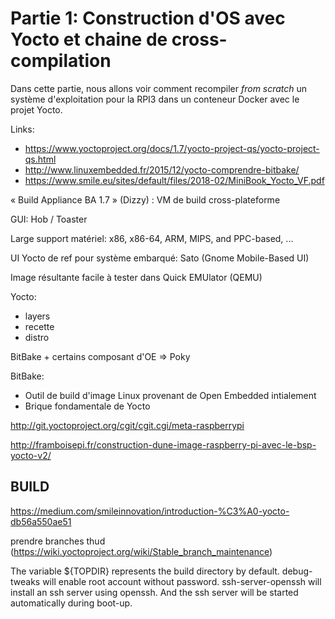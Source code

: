 # Partie 1: Construction d'OS avec Yocto et chaine de cross-compilation

Dans cette partie, nous allons voir comment recompiler *from scratch*
un système d'exploitation pour la RPI3 dans un conteneur Docker avec
le projet Yocto.


Links:
- https://www.yoctoproject.org/docs/1.7/yocto-project-qs/yocto-project-qs.html
- http://www.linuxembedded.fr/2015/12/yocto-comprendre-bitbake/
- https://www.smile.eu/sites/default/files/2018-02/MiniBook_Yocto_VF.pdf

« Build Appliance BA 1.7 » (Dizzy) : VM de build cross-plateforme

GUI: Hob / Toaster

Large support matériel: x86, x86-64, ARM, MIPS, and PPC-based, ...

UI Yocto de ref pour système embarqué: Sato (Gnome Mobile-Based UI)

Image résultante facile à tester dans Quick EMUlator (QEMU)

Yocto:
- layers
- recette
- distro

BitBake + certains composant d'OE => Poky

BitBake:
- Outil de build d'image Linux provenant de Open Embedded intialement
- Brique fondamentale de Yocto

http://git.yoctoproject.org/cgit/cgit.cgi/meta-raspberrypi

http://framboisepi.fr/construction-dune-image-raspberry-pi-avec-le-bsp-yocto-v2/

## BUILD

https://medium.com/smileinnovation/introduction-%C3%A0-yocto-db56a550ae51

prendre branches thud (https://wiki.yoctoproject.org/wiki/Stable_branch_maintenance)

The variable ${TOPDIR} represents the build directory by default.
debug-tweaks will enable root account without password. ssh-server-openssh will install an ssh server using openssh. And the ssh server will be started automatically during boot-up.
